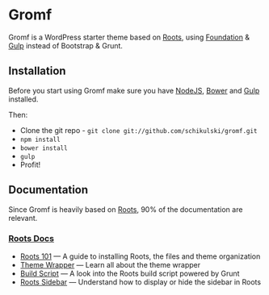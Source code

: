 # Gromf

Gromf is a WordPress starter theme based on [Roots](https://github.com/roots/roots), using [Foundation](http://foundation.zurb.com) & [Gulp](http://gulpjs.com) instead of Bootstrap & Grunt.

## Installation

Before you start using Gromf make sure you have [NodeJS](http://nodejs.org), [Bower](http://bower.io) and [Gulp](http://gulpjs.com) installed.

Then:

* Clone the git repo - `git clone git://github.com/schikulski/gromf.git`
* `npm install`
* `bower install`
* `gulp`
* Profit!

## Documentation

Since Gromf is heavily based on [Roots](https://github.com/roots/roots), 90% of the documentation are relevant.

### [Roots Docs](http://roots.io/docs/)

* [Roots 101](http://roots.io/roots-101/) — A guide to installing Roots, the files and theme organization
* [Theme Wrapper](http://roots.io/an-introduction-to-the-roots-theme-wrapper/) — Learn all about the theme wrapper
* [Build Script](http://roots.io/using-grunt-for-wordpress-theme-development/) — A look into the Roots build script powered by Grunt
* [Roots Sidebar](http://roots.io/the-roots-sidebar/) — Understand how to display or hide the sidebar in Roots
